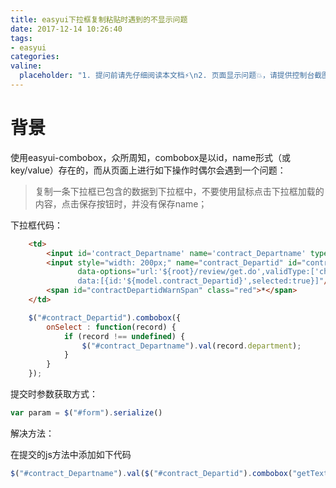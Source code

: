 ```yaml
---
title: easyui下拉框复制粘贴时遇到的不显示问题
date: 2017-12-14 10:26:40
tags:
- easyui
categories:
valine:
  placeholder: "1. 提问前请先仔细阅读本文档⚡\n2. 页面显示问题💥，请提供控制台截图📸或者您的测试网址\n3. 其他任何报错💣，请提供详细描述和截图📸，祝食用愉快💪"
---
```


# 背景

使用easyui-combobox，众所周知，combobox是以id，name形式（或key/value）存在的，而从页面上进行如下操作时偶尔会遇到一个问题：

> 复制一条下拉框已包含的数据到下拉框中，不要使用鼠标点击下拉框加载的内容，点击保存按钮时，并没有保存name；

下拉框代码：

```html
    <td>
        <input id='contract_Departname' name='contract_Departname' type='hidden' value='${model.contract_Departname}'>
        <input style="width: 200px;" name="contract_Departid" id="contract_Departid" class="easyui-combobox"
               data-options="url:'${root}/review/get.do',validType:['checkComboboxValue'],editable:true,valueField: 'id',textField: 'department',prompt:'请选择',
               data:[{id:'${model.contract_Departid}',selected:true}]"/>
        <span id="contractDepartidWarnSpan" class="red">*</span>
    </td>
```

```javascript
    $("#contract_Departid").combobox({
        onSelect : function(record) {
            if (record !== undefined) {
                $("#contract_Departname").val(record.department);
            }
        }
    });
```

提交时参数获取方式：

```javascript
var param = $("#form").serialize()
```

解决方法：

在提交的js方法中添加如下代码

```javascript
$("#contract_Departname").val($("#contract_Departid").combobox("getText"));
```


